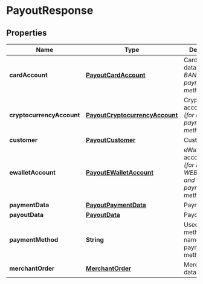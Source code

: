 
# PayoutResponse

## Properties
Name | Type | Description | Notes
------------ | ------------- | ------------- | -------------
**cardAccount** | [**PayoutCardAccount**](PayoutCardAccount.md) | Card account data *(for BANKCARD payment method only)* |  [optional]
**cryptocurrencyAccount** | [**PayoutCryptocurrencyAccount**](PayoutCryptocurrencyAccount.md) | Cryptocurrency account data *(for BITCOIN payment method only)* |  [optional]
**customer** | [**PayoutCustomer**](PayoutCustomer.md) | Customer data |  [optional]
**ewalletAccount** | [**PayoutEWalletAccount**](PayoutEWalletAccount.md) | eWallet account data *(for NETELLER, WEBMONEY and QIWI payment methods only)* |  [optional]
**paymentData** | [**PayoutPaymentData**](PayoutPaymentData.md) | Payment data |  [optional]
**payoutData** | [**PayoutData**](PayoutData.md) | Payout data | 
**paymentMethod** | **String** | Used payment method type name from payment methods list |  [optional]
**merchantOrder** | [**MerchantOrder**](MerchantOrder.md) | Merchant order data |  [optional]



